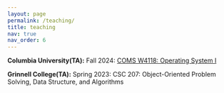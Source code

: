 ```yaml
---
layout: page
permalink: /teaching/
title: teaching
nav: true
nav_order: 6
---
```

**Columbia University(TA):**
Fall 2024: [COMS W4118: Operating System I](https://www.cs.columbia.edu/~nieh/teaching/w4118/)

**Grinnell College(TA):**
Spring 2023: CSC 207: Object-Oriented Problem Solving, Data Structure, and Algorithms
